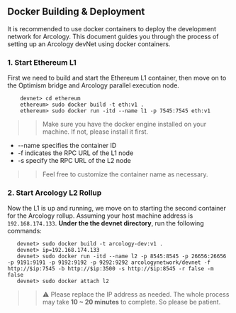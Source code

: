 ## Docker Building & Deployment

It is recommended to use docker containers to deploy the development network for Arcology. This document guides you through the process of setting up an Arcology devNet using docker containers.

### 1. Start Ethereum L1

 First we need to build and start the Ethereum L1 container, then move on to the Optimism bridge and Arcology parallel execution node.
 
 ``` shell
	 devnet> cd ethereum
	 ethereum> sudo docker build -t eth:v1 .
	 ethereum> sudo docker run -itd --name l1 -p 7545:7545 eth:v1
 ```
 >> Make sure you have the docker engine installed on your machine. If not, please install it first.

  - --name specifies the container ID
 - -f indicates the RPC URL of the L1 node
 - -s specify the RPC URL of the L2 node
   
>> Feel free to customize the container name as necessary.
 
 ### 2. Start Arcology L2 Rollup
 
 Now the L1 is up and running, we move on to starting the second container for the Arcology rollup.
 Assuming your host machine address is `192.168.174.133`. **Under the the devnet directory**, run the following commands:

 ``` shell
	devnet> sudo docker build -t arcology-dev:v1 .
	devnet> ip=192.168.174.133
	devnet> sudo docker run -itd --name l2 -p 8545:8545 -p 26656:26656 -p 9191:9191 -p 9192:9192 -p 9292:9292 arcologynetwork/devnet -f http://$ip:7545 -b http://$ip:3500 -s http://$ip:8545 -r false -m false
	devnet> sudo docker attach l2
 ```
 >>  :warning: Please replace the IP address as needed. The whole process may take **10 ~ 20 minutes** to complete. So please be patient.